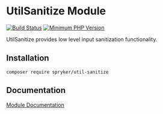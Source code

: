 # UtilSanitize Module
[![Build Status](https://travis-ci.org/spryker/util-sanitize.svg)](https://travis-ci.org/spryker/util-sanitize)
[![Minimum PHP Version](https://img.shields.io/badge/php-%3E%3D%207.2-8892BF.svg)](https://php.net/)

UtilSanitize provides low level input sanitization functionality.

## Installation

```
composer require spryker/util-sanitize
```

## Documentation

[Module Documentation](https://academy.spryker.com/developing_with_spryker/module_guide/modules.html)
